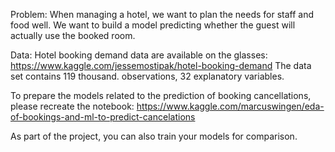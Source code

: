 Problem: When managing a hotel, we want to plan the needs for staff and food well. We want to build a model predicting whether the guest will actually use the booked room.

Data: Hotel booking demand data are available on the glasses:
https://www.kaggle.com/jessemostipak/hotel-booking-demand
The data set contains 119 thousand. observations, 32 explanatory variables.

To prepare the models related to the prediction of booking cancellations, please recreate the notebook: https://www.kaggle.com/marcuswingen/eda-of-bookings-and-ml-to-predict-cancelations

As part of the project, you can also train your models for comparison.
